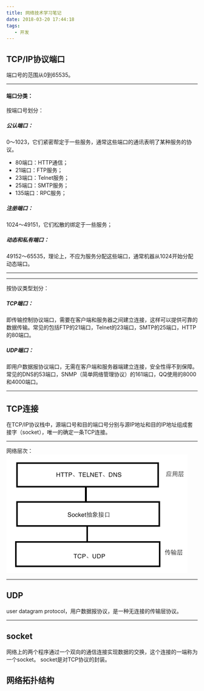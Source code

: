 ```yaml
---
title: 网络技术学习笔记
date: 2018-03-20 17:44:18
tags:
   - 开发
---
```


## TCP/IP协议端口
端口号的范围从0到65535。
*****

#### 端口分类：
按端口号划分：
##### 公认端口：
0～1023，它们紧密帮定于一些服务，通常这些端口的通讯表明了某种服务的协议。
* 80端口：HTTP通信；
* 21端口：FTP服务；
* 23端口：Telnet服务；
* 25端口：SMTP服务；
* 135端口：RPC服务；

##### 注册端口：
1024～49151，它们松散的绑定于一些服务；
##### 动态和私有端口：
49152～65535，理论上，不应为服务分配这些端口，通常机器从1024开始分配动态端口。
*****
*****
按协议类型划分：
##### TCP端口：
即传输控制协议端口，需要在客户端和服务器之间建立连接，这样可以提供可靠的数据传输。常见的包括FTP的21端口，Telnet的23端口，SMTP的25端口，HTTP的80端口。
##### UDP端口：
即用户数据报协议端口，无需在客户端和服务器端建立连接，安全性得不到保障。常见的DNS的53端口，SNMP（简单网络管理协议）的161端口，QQ使用的8000和4000端口。

*****
## TCP连接
在TCP/IP协议栈中，源端口号和目的端口号分别与源IP地址和目的IP地址组成套接字（socket），唯一的确定一条TCP连接。
*****
网络层次：
![](../img/wangluocengci.png)
*****
## UDP
user datagram protocol，用户数据报协议，是一种无连接的传输层协议。
*****
## socket
网络上的两个程序通过一个双向的通信连接实现数据的交换，这个连接的一端称为一个socket。
socket是对TCP协议的封装。

## 网络拓扑结构







